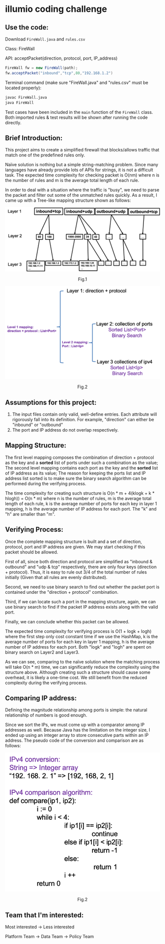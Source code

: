 # illumio coding challenge


## Use the code:

Download `FireWall.java` and `rules.csv`

Class: FireWall

API: acceptPacket(direction, protocol, port, IP\_address)
```java
FireWall fw = new FireWall(path);
fw.acceptPacket("inbound","tcp",80,"192.168.1.2")
```


Terminal command (make sure &quot;FireWall.java&quot; and &quot;rules.csv&quot; must be located properly):

```bash
javac FireWall.java
java FireWall
```
Test cases have been included in the `main` function of the `FireWall` class. Both imported rules &amp; test results will be shown after running the code directly.



## Brief Introduction:

This project aims to create a simplified firewall that blocks/allows traffic that match one of the predefined rules only.

Naïve solution is nothing but a simple string-matching problem. Since many languages have already provide lots of APIs for strings, it is not a difficult task. The expected time complexity for checking packet is O(nm) where n is the number of rules and m is the average total length of each rule.

In order to deal with a situation where the traffic is &quot;busy&quot;, we need to parse the packet and filter out some of the unmatched rules quickly. As a result, I came up with a Tree-like mapping structure shown as follows:

![](/mapping_structure2.png)

<p align=center>Fig.1

![](/mapping_structure.png)

<p align=center>Fig.2

## Assumptions for this project:

1. The input files contain only valid, well-define entries. Each attribute will rigorously fall into its definition. For example, &quot;direction&quot; can either be &quot;inbound&quot; or &quot;outbound&quot;
2. The port and IP address do not overlap respectively.

## Mapping Structure:

The first level mapping composes the combination of direction + protocol as the key and a **sorted** list of ports under such a combination as the value; The second level mapping contains each port as the key and the **sorted** list of IP address as its value; The reason for keeping the ports list and IP address list sorted is to make sure the binary search algorithm can be performed during the verifying process.

The time complexity for creating such structure is O(n \* m + 4(klogk + k \* hlogh)) = O(n \* m) where n is the number of rules, m is the average total length of each rule, k is the average number of ports for each key in layer 1 mapping, h is the average number of IP address for each port. The &quot;k&quot; and &quot;h&quot; are smaller than &quot;m&quot;.



## Verifying Process:

Once the complete mapping structure is built and a set of direction, protocol, port and IP address are given. We may start checking if this packet should be allowed.

First of all, since both direction and protocol are simplified as &quot;inbound &amp; outbound&quot; and &quot;udp &amp; tcp&quot; respectively, there are only four keys (direction + protocol). Thus, it is easy to rule out 3/4 of the total number of rules initially (Given that all rules are evenly distributed).

Second, we need to use binary search to find out whether the packet port is contained under the &quot;direction + protocol&quot; combination.

Third, if we can locate such a port in the mapping structure, again, we can use binary search to find if the packet IP address exists along with the valid port.

Finally, we can conclude whether this packet can be allowed.

The expected time complexity for verifying process is O(1 + logk + logh) where the first step only cost constant time if we use the HashMap, k is the average number of ports for each key in layer 1 mapping, h is the average number of IP address for each port. Both &quot;logk&quot; and &quot;logh&quot; are spent on binary search on Layer2 and Layer3.

As we can see, comparing to the naïve solution where the matching process will take O(n \* m) time, we can significantly reduce the complexity using the structure above. Although creating such a structure should cause some overhead, it is likely a one-time cost. We still benefit from the reduced complexity during the verifying process.

## Comparing IP address:

Defining the magnitude relationship among ports is simple: the natural relationship of numbers is good enough.

Since we sort the IPs, we must come up with a comparator among IP addresses as well. Because Java has the limitation on the integer size, I ended up using an integer array to store consecutive parts within an IP address. The pseudo code of the conversion and comparison are as follows:

 ![](/compare.png)
 <p align=center>Fig.2
 
## Team that I&#39;m interested:

Most interested → Less interested

Platform Team → Data Team → Policy Team

